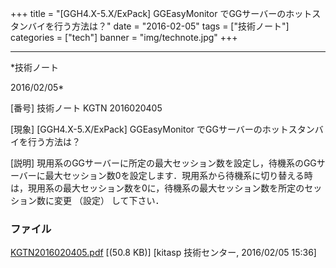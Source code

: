 ﻿+++
title = "[GGH4.X-5.X/ExPack] GGEasyMonitor でGGサーバーのホットスタンバイを行う方法は？"
date = "2016-02-05"
tags = ["技術ノート"]
categories = ["tech"]
banner = "img/technote.jpg"
+++

-----------------------------------------------------------------------------------------------------------------------------

*技術ノート

2016/02/05*


[番号]
技術ノート KGTN 2016020405

[現象]
[GGH4.X-5.X/ExPack] GGEasyMonitor
でGGサーバーのホットスタンバイを行う方法は？

[説明]
現用系のGGサーバーに所定の最大セッション数を設定し，待機系のGGサーバーに最大セッション数0を設定します．現用系から待機系に切り替える時は，現用系の最大セッション数を0に，待機系の最大セッション数を所定のセッション数に変更
（設定） して下さい．


### ファイル

 
 


[KGTN2016020405.pdf](http://techreport.kitasp.net/attachments/download/2476/KGTN2016020405.pdf)
 [(50.8 KB)] [kitasp 技術センター, 2016/02/05
15:36]


 


 

